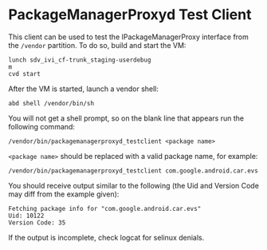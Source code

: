 <!--
  Copyright (C) 2024 The Android Open Source Project

  Licensed under the Apache License, Version 2.0 (the "License");
  you may not use this file except in compliance with the License.
  You may obtain a copy of the License at

       http://www.apache.org/licenses/LICENSE-2.0

  Unless required by applicable law or agreed to in writing, software
  distributed under the License is distributed on an "AS IS" BASIS,
  WITHOUT WARRANTIES OR CONDITIONS OF ANY KIND, either express or implied.
  See the License for the specific language governing permissions and
  limitations under the License
  -->

# PackageManagerProxyd Test Client

This client can be used to test the IPackageManagerProxy interface from the `/vendor` partition. To do so, build and start the VM:

```
lunch sdv_ivi_cf-trunk_staging-userdebug
m
cvd start
```

After the VM is started, launch a vendor shell:

```
abd shell /vendor/bin/sh
```

You will not get a shell prompt, so on the blank line that appears run the following command:

```
/vendor/bin/packagemanagerproxyd_testclient <package name>
```

`<package name>` should be replaced with a valid package name, for example:

```
/vendor/bin/packagemanagerproxyd_testclient com.google.android.car.evs
```


You should receive output similar to the following (the Uid and Version Code may diff from the example given):

```
Fetching package info for "com.google.android.car.evs"
Uid: 10122
Version Code: 35
```

If the output is incomplete, check logcat for selinux denials.
